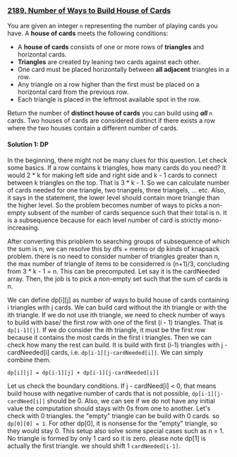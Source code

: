 ### [2189. Number of Ways to Build House of Cards](https://leetcode.com/problems/number-of-ways-to-build-house-of-cards/)

You are given an integer `n` representing the number of playing cards you have. A **house of cards** meets the following conditions:

* A **house of cards** consists of one or more rows of **triangles** and horizontal cards.
* **Triangles** are created by leaning two cards against each other.
* One card must be placed horizontally between **all adjacent** triangles in a row.
* Any triangle on a row higher than the first must be placed on a horizontal card from the previous row.
* Each triangle is placed in the leftmost available spot in the row.

Return the number of **distinct house of cards** you can build using ***all*** `n` cards. Two houses of cards are considered distinct if there exists a row where the two houses contain a different number of cards.

#### Solution 1: DP

In the beginning, there might not be many clues for this question. Let check some basics. If a row contains k triangles, how many cards do you need? It would 2 * k for making left side and right side and k - 1 cards to connect between k triangles on the top. That is 3 * k - 1. So we can calculate number of cards needed for one triangle, two triangels, three triangels, ... etc. Also, it says in the statement, the lower level should contain more triangle than the higher level. So the problem becomes number of ways to picks a non-empty subsent of the number of cards sequence such that their total is n. It is a subsequence because for each level number of card is strictly mono-increasing.

After converting this prioblem to searching groups of subsequence of which the sum is n, we can resolve this by dfs + memo or dp kinds of knapsack problem. there is no need to consider number of triangles greater than n, the max number of triangle of items to be considerred is (n+1)/3, concluding from 3 * k - 1 = n. This can be precomputed. Let say it is the cardNeeded array. Then, the job is to pick a non-empty set such that the sum of cards is n.

We can define dp[i][j] as number of ways to build house of cards containing i triangles with j cards. We can build card without the ith triangle or with the ith triangle. If we do not use ith triangle, we need to check number of ways to build with base/ the first row with one of the first (i - 1) triangles. That is `dp[i-1][j]`. If we do consider the ith triangle, it must be the first row because it contains the most cards in the first i triangles. Then we can check how many the rest can build. It is build with first (i-1) triangles with j - cardNeeded[i] cards, i.e. `dp[i-1][j-cardNeeded[i]]`.  We can simply combine them.

`dp[i][j] = dp[i-1][j] + dp[i-1][j-cardNeeded[i]]`

Let us check the boundary conditions. If j - cardNeed[i] < 0, that means build house with negative number of cards that is not possible, `dp[i-1][j-cardNeed[i]]` should be 0. Also, we can see if we do not have any initial value the computation should stays with 0s from one to another. Let's check with 0 triangles. the "empty" triangle can be build with 0 cards. so `dp[0][0] = 1`. For other dp[0], it is nonsense for the "empty" triangle, so they would stay 0. This setup also solve some special cases such as n = 1. No triangle is formed by only 1 card so it is zero. please note dp[1] is actually the first triangle. we should shift 1 `cardNeeded[i-1]`.